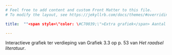 ```yaml
---
# Feel free to add content and custom Front Matter to this file.
# To modify the layout, see https://jekyllrb.com/docs/themes/#overriding-theme-defaults

title:  ""<span style=\"color: \#C70039;\">Extra grafiek</span> Aantal boeken gelezen per categorie"

---
```

Interactieve grafiek ter verdieping van Grafiek 3.3 op p. 53 van *Het raadsel literatuur*.

<script src="https://d3js.org/d3.v6.min.js" defer></script>
<script src="https://d3js.org/d3-scale.v3.min.js" defer></script>
<script src="js/companion_utils_locale-nl.js" defer></script>
<script src="js/companion_utils_colors.js" defer></script>
<script src="js/companion_utils_svg2png.js" defer></script>

<script src="js/companion_chart_3-4b_genre-reading-diversity.js" defer></script>

<div class="chart_float" id="chart_3-4b_genre-reading-diversity"></div>

<!-- **Hoe zijn de metingen te repliceren?**
VOORBEELDQUERY HIER! -->
